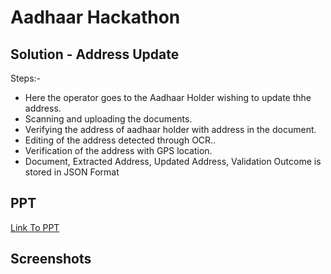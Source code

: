 # Aadhaar Hackathon
## Solution - Address Update
Steps:-
- Here the operator goes to the Aadhaar Holder wishing to update thhe address.
- Scanning and uploading the documents.
- Verifying the address of aadhaar holder with address in the document.
- Editing of the address detected through OCR..
- Verification of the address with GPS location.
- Document, Extracted Address, Updated Address, Validation Outcome is stored in JSON Format

## PPT 
[Link To PPT](https://docs.google.com/presentation/d/1ft-3-7xOjnby6_P_ZIJgLo-GfNQeMXHjR70OFImuXas/edit?usp=sharing)


<!-- ## Video Demonstaration of Application -->



## Screenshots
